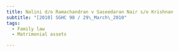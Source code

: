 ```yaml
---
title: Nalini d/o Ramachandran v Saseedaran Nair s/o Krishnan 
subtitle: "[2010] SGHC 98 / 29\_March\_2010"
tags:
  - Family law
  - Matrimonial assets

---
```


